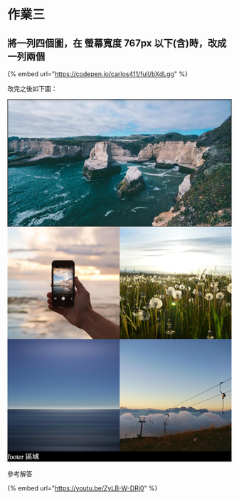 # 作業三

## 將一列四個圖，在 螢幕寬度 767px 以下\(含\)時，改成一列兩個

{% embed url="https://codepen.io/carlos411/full/bXdLgg" %}

改完之後如下圖：

![&#x5C07;&#x4E00;&#x5217;&#x56DB;&#x500B;&#x5716;&#xFF0C;&#x5728; &#x87A2;&#x5E55;&#x5BEC;&#x5EA6; 767px &#x4EE5;&#x4E0B;\(&#x542B;\)&#x6642;&#xFF0C;&#x6539;&#x6210;&#x4E00;&#x5217;&#x5169;&#x500B;](../../.gitbook/assets/tu-pian-gai-cheng-yi-lie-liang-ge.png)

參考解答

{% embed url="https://youtu.be/ZyLB-W-DRj0" %}



